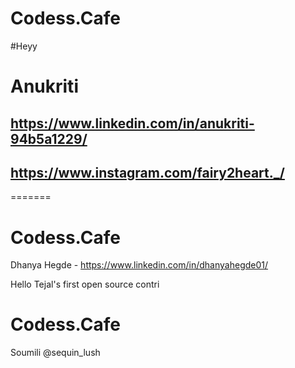 
# Codess.Cafe
#Heyy
# Anukriti
## https://www.linkedin.com/in/anukriti-94b5a1229/
## https://www.instagram.com/fairy2heart._/
=======
# Codess.Cafe
Dhanya Hegde - https://www.linkedin.com/in/dhanyahegde01/

Hello Tejal's first open source contri 

# Codess.Cafe
Soumili 
@sequin_lush

